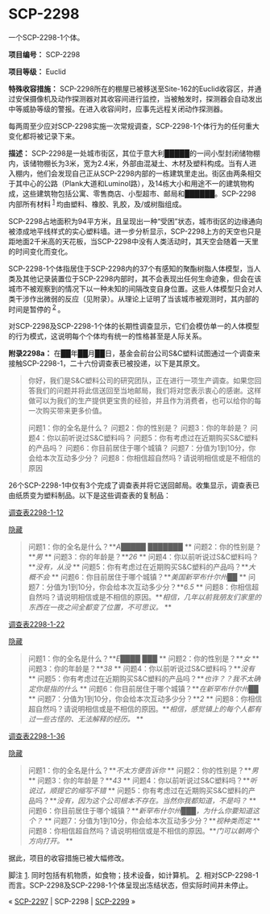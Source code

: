 # SCP-2298
                        




一个SCP-2298-1个体。



**项目编号：** SCP-2298

**项目等级：** Euclid

**特殊收容措施：** SCP-2298所在的棚屋已被移送至Site-162的Euclid收容区，并通过安保摄像机及动作探测器对其收容间进行监控，当被触发时，探测器会自动发出中等威胁等级的警报。在进入收容间时，应事先远程关闭动作探测器。

每两周至少应对SCP-2298实施一次常规调查，SCP-2298-1个体行为的任何重大变化都将被记录下来。

**描述：** SCP-2298是一处城市街区，其位于意大利█████的一间小型封闭储物棚内，该储物棚长为3米，宽为2.4米，外部由混凝土、木材及塑料构成。当有人进入棚内，他们会发现自己正从SCP-2298内部的一栋建筑里走出。街区由两条相交于其中心的公路（Plank大道和Luminol路），及14栋大小和用途不一的建筑物构成，这些建筑物包括公寓、零售商店、小型超市、邮局和██████。SCP-2298内部所有材料<sup class='footnoteref'>
 <a shape='rect' class='footnoteref' id='footnoteref-1' href='javascript:;' onclick='WIKIDOT.page.utils.scrollToReference(&apos;footnote-1&apos;)'>1</a>
</sup>均由塑料、橡胶、乳胶，及/或树脂组成。

SCP-2298占地面积为94平方米，且呈现出一种“受困”状态，城市街区的边缘通向被漆成地平线样式的实心塑料墙。进一步分析显示，SCP-2298上方的天空也只是距地面2千米高的天花板，当SCP-2298中没有人类活动时，其天空会随着一天里的时间变化而变化。

SCP-2298-1个体指居住于SCP-2298内的37个有感知的聚酯树脂人体模型，当人类及其他记录装置位于SCP-2298内部时，其不会表现出任何生命迹象，但会在该城市不被观察到的情况下以一种未知的间隔改变自身位置。这些人体模型只会对人类干涉作出微弱的反应（见附录）。从理论上证明了当该城市被观测时，其内部的时间是暂停的<sup class='footnoteref'>
 <a shape='rect' class='footnoteref' id='footnoteref-2' href='javascript:;' onclick='WIKIDOT.page.utils.scrollToReference(&apos;footnote-2&apos;)'>2</a>
</sup>。

对SCP-2298及SCP-2298-1个体的长期性调查显示，它们会模仿单一的人体模型的行为模式，这说明每个个体均有统一的性格甚至是人际关系。

**附录2298a：** 在██年██月██日，基金会前台公司S&C塑料试图通过一个调查来接触SCP-2298-1，二十六份调查表已被投递，以下是其原文。


> 你好，我们是S&C塑料公司的研究团队，正在进行一项生产调查。如果您回答我们的问题并将此信送回至当地邮局，我们将对您表示衷心的感谢。这样做可以为我们的生产提供更宝贵的经验，并且作为消费者，也可以给你的每一次购买带来更多价值。
> 
> 问题1：你的全名是什么？
问题2：你的性别是？
问题3：你的年龄是？
问题4：你以前听说过S&C塑料吗？
问题5：你有考虑过在近期购买S&C塑料的产品吗？
问题6：你目前居住于哪个城镇？
问题7：分值为1到10分，你会给本次互动多少分？
问题8：你相信超自然吗？请说明相信或是不相信的原因
> 

26个SCP-2298-1中仅有3个完成了调查表并将它送回邮局。收集显示，调查表已由纸质变为塑料制品。以下是这些调查表的复制品：


<a shape='rect' class='collapsible-block-link' href='javascript:;'>&#35843;&#26597;&#34920;2298-1-12</a>

<a shape='rect' class='collapsible-block-link' href='javascript:;'>&#38544;&#34255;</a>


> 问题1：你的全名是什么？***A█████ ███████* ** 
问题2：你的性别是？***男* ** 
问题3：你的年龄是？***26* ** 
问题4：你以前听说过S&C塑料吗？***没有，从没* ** 
问题5：你有考虑过在近期购买S&C塑料的产品吗？***大概不会* ** 
问题6：你目前居住于哪个城镇？***美国新罕布什尔州██* ** 
问题7：分值为1到10分，你会给本次互动多少分？***6.5* ** 
问题8：你相信超自然吗？请说明相信或是不相信的原因。***相信，几年以前我朋友们家里的东西在一夜之间全都变了位置，不可思议。* ** 
> 





<a shape='rect' class='collapsible-block-link' href='javascript:;'>&#35843;&#26597;&#34920;2298-1-22</a>

<a shape='rect' class='collapsible-block-link' href='javascript:;'>&#38544;&#34255;</a>


> 问题1：你的全名是什么？***E████ ███* ** 
问题2：你的性别是？***女* ** 
问题3：你的年龄是？***38* ** 
问题4：你以前听说过S&C塑料吗？***没有* ** 
问题5：你有考虑过在近期购买S&C塑料的产品吗？***也许？？我不太确定你是指的什么* ** 
问题6：你目前居住于哪个城镇？***在新罕布什尔州██* ** 
问题7：分值为1到10分，你会给本次互动多少分？***2* ** 
问题8：你相信超自然吗？请说明相信或是不相信的原因。***相信，感觉镇上的每个人都有过一些古怪的、无法解释的经历。* ** 
> 





<a shape='rect' class='collapsible-block-link' href='javascript:;'>&#35843;&#26597;&#34920;2298-1-36</a>

<a shape='rect' class='collapsible-block-link' href='javascript:;'>&#38544;&#34255;</a>


> 问题1：你的全名是什么？***不太方便告诉你* ** 
问题2：你的性别是？***男* ** 
问题3：你的年龄是？***43* ** 
问题4：你以前听说过S&C塑料吗？***听说过，顺提它的缩写不错* ** 
问题5：你有考虑过在近期购买S&C塑料的产品吗？***没有，因为这个公司根本不存在。当然你我都知道，不是吗？* ** 
问题6：你目前居住于哪个城镇？***新罕布什尔州███，为什么你要知道这个？* ** 
问题7：分值为1到10分，你会给本次互动多少分？***视种类而定* ** 
问题8：你相信超自然吗？请说明相信或是不相信的原因。***门可以朝两个方向打开。* ** 
> 

据此，项目的收容措施已被大幅修改。





脚注
<a shape='rect' href='javascript:;' onclick='WIKIDOT.page.utils.scrollToReference(&apos;footnoteref-1&apos;)'>1</a>. 同时包括有机物质，如食物；技术设备，如计算机。
<a shape='rect' href='javascript:;' onclick='WIKIDOT.page.utils.scrollToReference(&apos;footnoteref-2&apos;)'>2</a>. 相对SCP-2298-1而言。SCP-2298及SCP-2298-1个体呈现出冻结状态，但实际时间并未停止。



« <a shape='rect' class='newpage' href='/scp-2297'>SCP-2297</a> | SCP-2298 | <a shape='rect' class='newpage' href='/scp-2299'>SCP-2299</a> »





                    